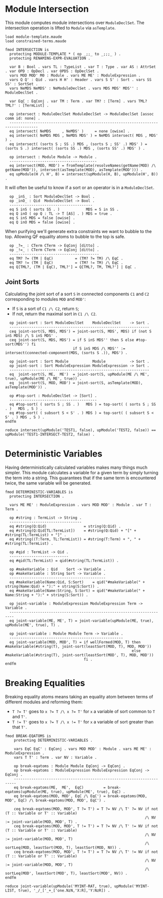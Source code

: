 Module Intersection
===================

This module computes module intersections over `ModuleDeclSet`.
The intersection operation is lifted to `Module` via `asTemplate`.

```{.maude .intersection}
load module-template.maude
load constrained-terms.maude

fmod INTERSECTION is
  protecting MODULE-TEMPLATE * ( op _;;_ to _;;;_ ) .
  protecting RENAMING-EXPR-EVALUATION .

  var B : Bool . vars TL : TypeList . var T : Type . var AS : AttrSet . var OPD : OpDecl . var OPDS : OpDeclSet .
  vars MOD MOD' M0 : Module . vars ME ME' : ModuleExpression .
  vars Q Q' : Qid . vars H H' : Header . vars S S' : Sort . vars SS SS' : SortSet .
  vars NeMDS NeMDS' : NeModuleDeclSet . vars MDS MDS' MDS'' : ModuleDeclSet .
  
  var EqC : EqConj . var TM : Term . var TM? : [Term] . vars TML? TML?' : [TermList] .

  op intersect : ModuleDeclSet ModuleDeclSet -> ModuleDeclSet [assoc comm id: none] .
  -----------------------------------------------------------------------------------
  eq intersect( NeMDS     , NeMDS' )     = none [owise] .
  eq intersect( NeMDS MDS , NeMDS MDS' ) = NeMDS intersect( MDS , MDS' ) .
  eq intersect( (sorts S ; SS .) MDS , (sorts S ; SS' .) MDS' ) = (sorts S .) intersect( (sorts SS .) MDS , (sorts SS' .) MDS' ) .

  op intersect : Module Module -> Module .
  ----------------------------------------
  eq intersect(MOD, MOD') = fromTemplate(resolveNames(getName(MOD) /\ getName(MOD')), intersect(asTemplate(MOD), asTemplate(MOD'))) .
  eq upModule(H /\ H', B) = intersect(upModule(H, B), upModule(H', B)) .
```

It will often be useful to know if a sort or an operator is in a `ModuleDeclSet`.

```{.maude .intersection}
  op _inS_ : Sort ModuleDeclSet -> Bool .
  op _inO_ : Qid  ModuleDeclSet -> Bool .
  --------------------------------------
  eq S inS ( sorts SS . )            MDS = S in SS .
  eq Q inO ( op Q : TL -> T [AS] . ) MDS = true .
  eq S inS MDS = false [owise] .
  eq Q inO MDS = false [owise] .
```

When purifying we'll generate extra constraints we want to bubble to the top.
Allowing QF equality atoms to bubble to the top is safe.

```{.maude .intersection}
  op _?=_ : CTerm CTerm -> EqConj [ditto] .
  op _!=_ : CTerm CTerm -> EqConj [ditto] .
  -----------------------------------------
  eq TM? ?= (TM | EqC)          = (TM? ?= TM) /\ EqC .
  eq TM? != (TM | EqC)          = (TM? != TM) /\ EqC .
  eq Q[TML?, (TM | EqC), TML?'] = Q[TML?, TM, TML?'] | EqC .
```

Joint Sorts
-----------

Calculating the joint sort of a sort `S` in connected components `C1` and `C2` corresponding to modules `MOD` and `MOD'`:

-   If `S` is a sort of `C1 /\ C2`, return `S`;
-   If not, return the maximal sort in `C1 /\ C2`.

```{.maude .intersection}
  op joint-sort : Sort ModuleDeclSet    ModuleDeclSet    -> Sort .
  ----------------------------------------------------------------
  ceq joint-sort(S, MDS, MDS') = joint-sort(S, MDS', MDS) if (not S inS MDS) /\ S inS MDS' .
  ceq joint-sort(S, MDS, MDS') = if S inS MDS'' then S else #top-sort(MDS'') fi
                               if S inS MDS /\ MDS'' := intersect(connected-component(MDS, (sorts S .)), MDS') .

  op joint-sort : Sort Module           Module           -> Sort .
  op joint-sort : Sort ModuleExpression ModuleExpression -> Sort .
  ----------------------------------------------------------------
  eq  joint-sort(S, ME,  ME')  = joint-sort(S, upModule(ME /\ ME', true), upModule(ME /\ ME', true)) .
  eq  joint-sort(S, MOD, MOD') = joint-sort(S, asTemplate(MOD), asTemplate(MOD')) .

  op #top-sort : ModuleDeclSet -> [Sort] .
  ----------------------------------------
  eq #top-sort( ( sorts S ; SS . )   MDS ) = top-sort( ( sorts S ; SS . )   MDS , S ) .
  eq #top-sort( ( subsort S < S' . ) MDS ) = top-sort( ( subsort S < S' . ) MDS , S ) .
endfm
```

```
reduce intersect(upModule('TEST1, false), upModule('TEST2, false)) == upModule('TEST1-INTERSECT-TEST2, false) .
```

Deterministic Variables
=======================

Having deterministically calculated variables makes many things much simpler.
This module calculates a variable for a given term by simply turning the term into a string.
This guarantees that if the same term is encountered twice, the same variable will be generated.

```{.maude .intersection}
fmod DETERMINISTIC-VARIABLES is
  protecting INTERSECTION .

  vars ME ME' : ModuleExpression . vars MOD MOD' : Module . var T : Term .

  op #string : TermList -> String .
  ---------------------------------
  eq #string(Q:Qid)                 = string(Q:Qid) .
  eq #string(Q:Qid[TL:TermList])    = #string(Q:Qid) + "[" + #string(TL:TermList) + "]" .  
  eq #string((T:Term, TL:TermList)) = #string(T:Term) + ", " + #string(TL:TermList) .

  op #qid : TermList -> Qid .
  ---------------------------
  eq #qid(TL:TermList) = qid(#string(TL:TermList)) .

  op #makeVariable : Qid    Sort -> Variable .
  op #makeVariable : String Sort -> Variable .
  --------------------------------------------
  eq #makeVariable(Name:Qid, S:Sort)    = qid("#makeVariable(" + string(Name:Qid) + "):" + string(S:Sort)) .
  eq #makeVariable(Name:String, S:Sort) = qid("#makeVariable(" + Name:String + "):" + string(S:Sort)) .

  op joint-variable : ModuleExpression ModuleExpression Term -> Variable .
  ------------------------------------------------------------------------
  eq joint-variable(ME, ME', T) = joint-variable(upModule(ME, true), upModule(ME', true), T) .

  op joint-variable : Module Module Term -> Variable .
  ----------------------------------------------------
  eq joint-variable(MOD, MOD', T) = if wellFormed(MOD, T) then #makeVariable(#string(T), joint-sort(leastSort(MOD, T), MOD, MOD'))
                                                          else #makeVariable(#string(T), joint-sort(leastSort(MOD', T), MOD, MOD'))
                                    fi .
endfm
```

Breaking Equalities
===================

Breaking equality atoms means taking an equality atom between terms of different modules and reforming them:

-   `T ?= T'` goes to `x ?= T /\ x ?= T'` for `x` a variable of sort common to `T` and `T'`.
-   `T != T'` goes to `x ?= T /\ x != T'` for `x` a variable of sort greater than that `T'`.

```{.maude .intersection}
fmod BREAK-EQATOMS is
    protecting DETERMINISTIC-VARIABLES .

    vars EqC EqC' : EqConj . vars MOD MOD' : Module . vars ME ME' : ModuleExpression .
    vars T T' : Term . var NV : Variable .

    op break-eqatoms : Module Module EqConj -> EqConj .
    op break-eqatoms : ModuleExpression ModuleExpression EqConj -> EqConj .
    -----------------------------------------------------------------------
    eq break-eqatoms(ME,  ME',  EqC)         = break-eqatoms(upModule(ME, true), upModule(ME', true), EqC) .
    eq break-eqatoms(MOD, MOD', EqC /\ EqC') = break-eqatoms(MOD, MOD', EqC) /\ break-eqatoms(MOD, MOD', EqC') .

    ceq break-eqatoms(MOD, MOD', T ?= T') = T ?= NV /\ T' ?= NV if not (T :: Variable or T' :: Variable)
                                                                /\ NV := joint-variable(MOD, MOD', T) .
    ceq break-eqatoms(MOD, MOD', T != T') = T ?= NV /\ T' != NV if not (T :: Variable or T' :: Variable)
                                                                /\ NV := joint-variable(MOD, MOD', T)
                                                                /\ sortLeq(MOD, leastSort(MOD, T), leastSort(MOD, NV)) .
    ceq break-eqatoms(MOD, MOD', T != T') = T ?= NV /\ T' != NV if not (T :: Variable or T' :: Variable)
                                                                /\ NV := joint-variable(MOD, MOD', T) 
                                                                /\ sortLeq(MOD', leastSort(MOD', T), leastSort(MOD', NV)) .
endfm
```

```
reduce joint-variable(upModule('MYINT-RAT, true), upModule('MYINT-LIST, true), '_/_['_+_['one.NzN,'X:R],'Y:NzR]) .
```
